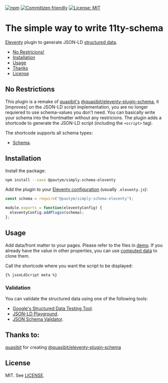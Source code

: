 [![npm](https://img.shields.io/npm/v/@pautym/dynamic-eleventy-schema)](https://www.npmjs.com/package/@pautym/simply-schema-eleventy)
[![Commitizen friendly](https://img.shields.io/badge/commitizen-friendly-brightgreen.svg)](http://commitizen.github.io/cz-cli/)
[![License: MIT](https://img.shields.io/badge/License-MIT-yellow.svg)](https://opensource.org/licenses/MIT)

# The simple way to write 11ty-schema

[Eleventy](https://www.11ty.dev/) plugin to generate JSON-LD [structured data](https://schema.org/).

- [No Restricions!](#no-restricions)
- [Installation](#installation)
- [Usage](#usage)
- [Thanks](#thanks-to)
- [License](#license)

## No Restrictions

This plugin is a remake of [quasibit's](https://github.com/quasibit) [@quasibit/eleventy-plugin-schema](https://github.com/quasibit/eleventy-plugin-schema), it [improves] on the JSON-LD script implementation, you are no longer requiered to use schema-values you don't need. 
You can basically write your schema into the frontmatter without any restricions.
The plugin adds a shortcode to generate the JSON-LD script (including the `<script>` tag).

The shortcode supports all schema types:

- [Schema](https://schema.org/).

## Installation

Install the package:

```sh
npm install --save @pautym/simply-schema-eleventy
```

Add the plugin to your [Eleventy configuration](https://www.11ty.dev/docs/config/)
(usually `.eleventy.js`):

```js
const schema = require("@pautym/simply-schema-eleventy");

module.exports = function(eleventyConfig) {
  eleventyConfig.addPlugin(schema);
};
```

## Usage

Add data/front matter to your pages. Please refer to the files in [demo](./demo).
If you already have the value in other properties, you can use
[computed data](https://www.11ty.dev/docs/data-computed/) to clone them.

Call the shortcode where you want the script to be displayed:

```njk
{% jsonLdScript meta %}
```

### Validation

You can validate the structured data using one of the following tools:

- [Google's Structured Data Testing Tool](https://search.google.com/structured-data/testing-tool/u/0/).
- [JSON-LD Playground](https://json-ld.org/playground/).
- [JSON Schema Validator](https://www.jsonschemavalidator.net/).

## Thanks to:
[quasibit](https://github.com/quasibit) for creating [@quasibit/eleventy-plugin-schema](https://github.com/quasibit/eleventy-plugin-schema)

## License

MIT. See [LICENSE](./LICENSE).
